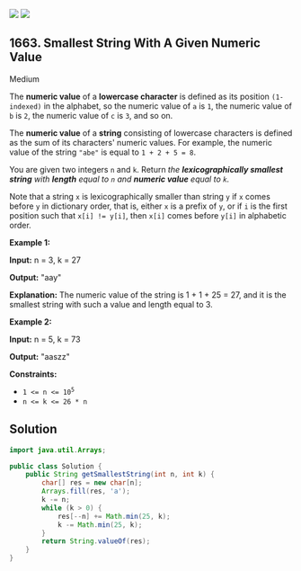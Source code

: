 [![](https://img.shields.io/github/stars/javadev/LeetCode-in-Java?label=Stars&style=flat-square)](https://github.com/javadev/LeetCode-in-Java)
[![](https://img.shields.io/github/forks/javadev/LeetCode-in-Java?label=Fork%20me%20on%20GitHub%20&style=flat-square)](https://github.com/javadev/LeetCode-in-Java/fork)

## 1663\. Smallest String With A Given Numeric Value

Medium

The **numeric value** of a **lowercase character** is defined as its position `(1-indexed)` in the alphabet, so the numeric value of `a` is `1`, the numeric value of `b` is `2`, the numeric value of `c` is `3`, and so on.

The **numeric value** of a **string** consisting of lowercase characters is defined as the sum of its characters' numeric values. For example, the numeric value of the string `"abe"` is equal to `1 + 2 + 5 = 8`.

You are given two integers `n` and `k`. Return _the **lexicographically smallest string** with **length** equal to `n` and **numeric value** equal to `k`._

Note that a string `x` is lexicographically smaller than string `y` if `x` comes before `y` in dictionary order, that is, either `x` is a prefix of `y`, or if `i` is the first position such that `x[i] != y[i]`, then `x[i]` comes before `y[i]` in alphabetic order.

**Example 1:**

**Input:** n = 3, k = 27

**Output:** "aay"

**Explanation:** The numeric value of the string is 1 + 1 + 25 = 27, and it is the smallest string with such a value and length equal to 3.

**Example 2:**

**Input:** n = 5, k = 73

**Output:** "aaszz"

**Constraints:**

*   <code>1 <= n <= 10<sup>5</sup></code>
*   `n <= k <= 26 * n`

## Solution

```java
import java.util.Arrays;

public class Solution {
    public String getSmallestString(int n, int k) {
        char[] res = new char[n];
        Arrays.fill(res, 'a');
        k -= n;
        while (k > 0) {
            res[--n] += Math.min(25, k);
            k -= Math.min(25, k);
        }
        return String.valueOf(res);
    }
}
```